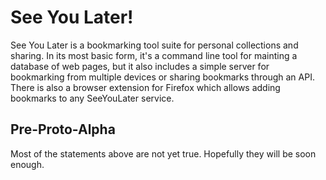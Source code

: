 # See You Later!

See You Later is a bookmarking tool suite for personal collections and sharing. In its most basic form, it's a command line tool for mainting a database of web pages, but it also includes a simple server for bookmarking from multiple devices or sharing bookmarks through an API. There is also a browser extension for Firefox which allows adding bookmarks to any SeeYouLater service.

## Pre-Proto-Alpha

Most of the statements above are not yet true. Hopefully they will be soon enough.
